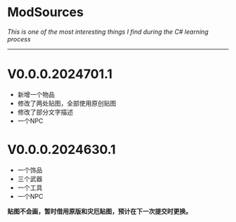 # ModSources

_This is one of the most interesting things I find during the C# learning process_

---
# V0.0.0.2024701.1
* 新增一个物品
* 修改了两处贴图，全部使用原创贴图
* 修改了部分文字描述
* 一个NPC

# V0.0.0.2024630.1
* 一个饰品
* 三个武器
* 一个工具
* 一个NPC

**贴图不会画，暂时借用原版和灾厄贴图，预计在下一次提交时更换。**
